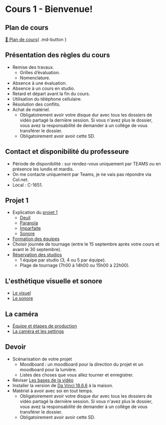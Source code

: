 # Cours 1 - Bienvenue!

## Plan de cours
[📁 Plan de cours](https://cmontmorency365-my.sharepoint.com/:w:/g/personal/flpilote_cmontmorency_qc_ca/EUVapzED2tVMtxVIZIxQ3KkBo7FPX0WdsDY9czVQN8IdDQ?e=yntWiv){ .md-button }   <br>

## Présentation des règles du cours
* Remise des travaux.
   * Grilles d’évaluation.
   * Nomenclature.
* Absence à une évaluation.
* Absence à un cours en studio.
* Retard et départ avant la fin du cours.
* Utilisation du téléphone cellulaire.
* Résolution des conflits.
* Achat de matériel.
    * Obligatoirement avoir votre disque dur avec tous les dossiers de vidéo partagé la dernière session. Si vous n'avez plus le dossier, vous avez la responsabilité de demander à un collège de vous transférer le dossier.
    * Obligatoirement avoir avoir cette SD.

  
## Contact et disponibilité du professeure
* Période de disponibilité : sur rendez-vous uniquement par TEAMS ou en présence les lundis et mardis.
* On me contacte uniquement par Teams, je ne vais pas répondre via Col.net.
* Local : C-1651.
  
## Projet 1 
* Explication du [projet 1](projet_01.md)
  *  [Deuil ](https://cmontmorency365.sharepoint.com/:v:/s/stockageFLPilote/EfXVbWkqYUlJmX9LPrX_igsBqdaSGRuwwtTZZPX8V6liEw?e=Lu8Obz)
  *  [Paranoïa](https://cmontmorency365.sharepoint.com/:v:/s/stockageFLPilote/EQmh2Qq3t-BKvr4yAA4FcxIBCW2GAE4epr3Ahj-MI0kr9A?e=ondJ56)
  *  [Imparfaite](https://cmontmorency365.sharepoint.com/:v:/s/stockageFLPilote/ET2VQOTGC9ZMsLxLdvcIw_UBSXHQJuNiTnojmF_Zm96p0Q?e=IhrTPc)
  *  [Sonore](https://cmontmorency365.sharepoint.com/:v:/s/stockageFLPilote/ES-MnO8fqoBEt3wKdZHPu7EBjKfBYtNvctBnykrLpdErsg?e=UKDFZQ)
* [Formation des équipes](https://cmontmorency365.sharepoint.com/:w:/s/stockageFLPilote/Eanb1Rd6dcZFhLmPFDvnD_YBeqiVc978kvOhiuiebzwmOA?e=J98Iwu)
* Choisir journée de tournage (entre le 15 septembre après votre cours et avant le 30 septembre).
* [Réservation des studios](https://teamup.com/ks5tb2ed4b9yetgo9v)
    * 1 équipe par studio (3, 4 ou 5 par équipe).
    * Plage de tournage (7h00 à 14h00 ou 15h00 à 22h00).

## L'esthétique visuelle et sonore
* [Le visuel](https://cmontmorency365-my.sharepoint.com/:p:/g/personal/flpilote_cmontmorency_qc_ca/EXngM1RITXtCjr4M-CwvYs4BNOnE6Ux89wYgerIvACzF9g?e=Uri2m8)
* [Le sonore](https://cmontmorency365-my.sharepoint.com/:p:/g/personal/flpilote_cmontmorency_qc_ca/EVYtu8fNOnNJnFoR1yifeygBMPQEWFQW_Ex9S52lYviJqw?e=bwPmiA)


## La caméra
* [Équipe et étapes de production](https://cmontmorency365-my.sharepoint.com/:p:/g/personal/flpilote_cmontmorency_qc_ca/ESxtiN2BY0dJgKzdREJtL-gB4RzfpaeDNt8apqepW6vTXQ?e=hwqIaq)
* [La caméra et les settings](https://cmontmorency365-my.sharepoint.com/:p:/g/personal/flpilote_cmontmorency_qc_ca/ETcDqse5CwlGi2FD-pF9RTUB38DuY9r-ZPDg-AE0bWkw1Q?e=WwcC5d)

## Devoir
* Scénarisation de votre projet
  * Moodboard : un moodboard pour la direction du projet et un moodboard pour la lumière. 
  * Listes des choses que vous allez tourner et enregistrer.
* Réviser [Les bases de la vidéo](https://cmontmorency365-my.sharepoint.com/:f:/g/personal/flpilote_cmontmorency_qc_ca/EsS5H-R9oIZGpS_T2LlU9sgB8p_AnoTlfrmvkf6aAoBrzA?e=cZqVH6)
* Installer la version de [Da Vinci 18.6.6](https://www.blackmagicdesign.com/support/) à la maison.
* Matériel à avoir avec soi en tout temps.
  * Obligatoirement avoir votre disque dur avec tous les dossiers de vidéo partagé la dernière session. Si vous n'avez plus le dossier, vous avez la responsabilité de demander à un collège de vous transférer le dossier.
  * Obligatoirement avoir avoir cette SD.

